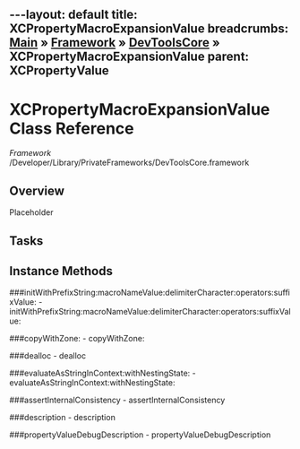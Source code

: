 ---layout: default
title: XCPropertyMacroExpansionValue
breadcrumbs: <a href="/index.html">Main</a> &raquo; <a href="/Frameworks.html">Framework</a> &raquo; <a href="/Frameworks/DevToolsCore.html">DevToolsCore</a> &raquo; XCPropertyMacroExpansionValue
parent: XCPropertyValue 
---
# XCPropertyMacroExpansionValue Class Reference

*Framework* /Developer/Library/PrivateFrameworks/DevToolsCore.framework

## Overview

Placeholder

## Tasks

## Instance Methods

<a name="-initWithPrefixString:macroNameValue:delimiterCharacter:operators:suffixValue:"></a>
###initWithPrefixString:macroNameValue:delimiterCharacter:operators:suffixValue:
    - initWithPrefixString:macroNameValue:delimiterCharacter:operators:suffixValue:

<a name="-copyWithZone:"></a>
###copyWithZone:
    - copyWithZone:

<a name="-dealloc"></a>
###dealloc
    - dealloc

<a name="-evaluateAsStringInContext:withNestingState:"></a>
###evaluateAsStringInContext:withNestingState:
    - evaluateAsStringInContext:withNestingState:

<a name="-assertInternalConsistency"></a>
###assertInternalConsistency
    - assertInternalConsistency

<a name="-description"></a>
###description
    - description

<a name="-propertyValueDebugDescription"></a>
###propertyValueDebugDescription
    - propertyValueDebugDescription

